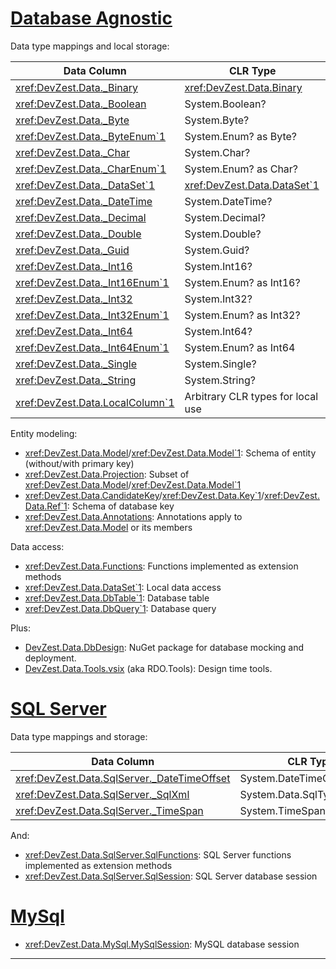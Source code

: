 # [Database Agnostic](#tab/DbAgnostic)

Data type mappings and local storage:

| Data Column | CLR Type |
|-------------|----------|
| <xref:DevZest.Data._Binary> | <xref:DevZest.Data.Binary> |
| <xref:DevZest.Data._Boolean> | System.Boolean? |
| <xref:DevZest.Data._Byte> | System.Byte? |
| <xref:DevZest.Data._ByteEnum`1> | System.Enum? as Byte? |
| <xref:DevZest.Data._Char> | System.Char? |
| <xref:DevZest.Data._CharEnum`1> | System.Enum? as Char? |
| <xref:DevZest.Data._DataSet`1> | <xref:DevZest.Data.DataSet`1> |
| <xref:DevZest.Data._DateTime> | System.DateTime? |
| <xref:DevZest.Data._Decimal> | System.Decimal? |
| <xref:DevZest.Data._Double> | System.Double? |
| <xref:DevZest.Data._Guid> | System.Guid? |
| <xref:DevZest.Data._Int16> | System.Int16? |
| <xref:DevZest.Data._Int16Enum`1> | System.Enum? as Int16? |
| <xref:DevZest.Data._Int32> | System.Int32? |
| <xref:DevZest.Data._Int32Enum`1> | System.Enum? as Int32? |
| <xref:DevZest.Data._Int64> | System.Int64? |
| <xref:DevZest.Data._Int64Enum`1> | System.Enum? as Int64 |
| <xref:DevZest.Data._Single> | System.Single? |
| <xref:DevZest.Data._String> | System.String? |
| <xref:DevZest.Data.LocalColumn`1> | Arbitrary CLR types for local use |

Entity modeling:

* <xref:DevZest.Data.Model>/<xref:DevZest.Data.Model`1>: Schema of entity (without/with primary key)
* <xref:DevZest.Data.Projection>: Subset of <xref:DevZest.Data.Model>/<xref:DevZest.Data.Model`1>
* <xref:DevZest.Data.CandidateKey>/<xref:DevZest.Data.Key`1>/<xref:DevZest.Data.Ref`1>: Schema of database key
* <xref:DevZest.Data.Annotations>: Annotations apply to <xref:DevZest.Data.Model> or its members

Data access:

* <xref:DevZest.Data.Functions>: Functions implemented as extension methods
* <xref:DevZest.Data.DataSet`1>: Local data access
* <xref:DevZest.Data.DbTable`1>: Database table
* <xref:DevZest.Data.DbQuery`1>: Database query

Plus:

* [DevZest.Data.DbDesign](https://www.nuget.org/packages/DevZest.Data.DbDesign/): NuGet package for database mocking and deployment.
* [DevZest.Data.Tools.vsix](https://marketplace.visualstudio.com/items?itemName=DevZest.Data.Tools) (aka RDO.Tools): Design time tools.

# [SQL Server](#tab/SqlServer)

Data type mappings and storage:

| Data Column | CLR Type |
|-------------|----------|
| <xref:DevZest.Data.SqlServer._DateTimeOffset> | System.DateTimeOffset? |
| <xref:DevZest.Data.SqlServer._SqlXml> | System.Data.SqlTypes.SqlXml |
| <xref:DevZest.Data.SqlServer._TimeSpan> | System.TimeSpan? |

And:

* <xref:DevZest.Data.SqlServer.SqlFunctions>: SQL Server functions implemented as extension methods
* <xref:DevZest.Data.SqlServer.SqlSession>: SQL Server database session

# [MySql](#tab/MySql)

* <xref:DevZest.Data.MySql.MySqlSession>: MySQL database session

***
